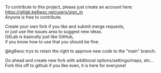 To contribute to this project, please just create an account here:  
https://gitlab.kg6wxc.net/users/sign_in  
Anyone is free to contribute.  
  
Create your own fork if you like and submit merge requests,  
or just use the issues area to suggest new ideas.  
GitLab is basically just like GitHub,  
if you know how to use that you should be fine.  

@kg6wxc trys to retain the right to approve new code to the "main" branch.  
  
Go ahead and create new fork with additional options/settings/maps, etc...  
Fork this off to github if you like even, it is here for everyone!
